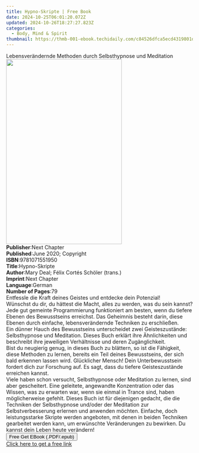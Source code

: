 ```yaml
---
title: Hypno-Skripte | Free Book
date: 2024-10-25T06:01:20.072Z
updated: 2024-10-26T18:27:27.823Z
categories:
  - Body, Mind & Spirit
thumbnail: https://thmb-001-ebook.techidaily.com/c84526dfca5ecd4319801d417569be5006641f4821591c41a43b5e20e9c75b3d.jpg
---
```

<main id="book-container">
  <div class="flex flex-col">
    <div class="book-brief flex-1 py-6 px-4 sm:p-6 md:py-10 md:px-8">
      <!-- brief-->
      <div class="book-brief-main">
        Lebensverändernde Methoden durch Selbsthypnose und Meditation
      </div>
    </div>
    <div
      class="book-meta-info flex-1 grid gap-4 col-start-1 col-end-3 row-start-1 sm:mb-6 sm:grid-cols-4 lg:gap-6 lg:col-start-2 lg:row-end-6 lg:row-span-6 lg:mb-0"
    >
      <div
        class="book-meta-info-left place-content-center mt-4 p-4 text-sm leading-6 col-start-2 col-span-2 dark:text-slate-400"
      >
        <img
          class="w-full h-500 object-cover rounded-lg sm:h-255 sm:col-span-2 lg:col-span-full"
          src="https://img-001-ebook.techidaily.com/bffc08c3cded06789a40c704ef7206b0a259bffeb27447c5ea9c6c7adedf29b2.jpg"
          alt=""
          width="312"
          height="500"
        />
      </div>
      <div
        class="book-meta-info-right mt-2 col-start-1 row-start-2 col-span-3 self-center"
      >
        <!-- meta data  -->
        <div class="flex flex-col px-4 md:px-8">
          <div class="flex-1">
            <strong>Publisher</strong>:<span class="px-2">Next Chapter</span>
          </div>
          <div class="flex-1">
            <strong>Published</strong>:<span class="px-2"
              >June 2020; Copyright</span
            >
          </div>
          <div class="flex-1">
            <strong>ISBN</strong>:<span class="px-2">9781071551950</span>
          </div>
          <div class="flex-1">
            <strong>Title</strong>:<span class="px-2">Hypno-Skripte</span>
          </div>
          <div class="flex-1">
            <strong>Author</strong>:<span class="px-2"
              >Mary Deal; Félix Cortés Schöler (trans.)</span
            >
          </div>
          <div class="flex-1">
            <strong>Imprint</strong>:<span class="px-2">Next Chapter</span>
          </div>
          <div class="flex-1">
            <strong>Language</strong>:<span class="px-2">German</span>
          </div>
          <div class="flex-1">
            <strong>Number of Pages</strong>:<span class="px-2">79</span>
          </div>
        </div>
      </div>
    </div>
    <div class="book-description flex-1 py-6 px-4 sm:p-6 md:py-10 md:px-8">
      <div class="book-description-main">
        <div accordion-content="" id="description">
          Entfessle die Kraft deines Geistes und entdecke dein Potenzial!<br />Wünschst
          du dir, du hättest die Macht, alles zu werden, was du sein kannst?
          Jede gut gemeinte Programmierung funktioniert am besten, wenn du
          tiefere Ebenen des Bewusstseins erreichst. Das Geheimnis besteht
          darin, diese Ebenen durch einfache, lebensverändernde Techniken zu
          erschließen.<br />Ein dünner Hauch des Bewusstseins unterscheidet zwei
          Geisteszustände: Selbsthypnose und Meditation. Dieses Buch erklärt
          ihre Ähnlichkeiten und beschreibt ihre jeweiligen Verhältnisse und
          deren Zugänglichkeit.<br />Bist du neugierig genug, in dieses Buch zu
          blättern, so ist die Fähigkeit, diese Methoden zu lernen, bereits ein
          Teil deines Bewusstseins, der sich bald erkennen lassen wird.
          Glücklicher Mensch! Dein Unterbewusstsein fordert dich zur Forschung
          auf. Es sagt, dass du tiefere Geisteszustände erreichen kannst.<br />Viele
          haben schon versucht, Selbsthypnose oder Meditation zu lernen, sind
          aber gescheitert. Eine geleitete, angewandte Konzentration oder das
          Wissen, was zu erwarten war, wenn sie einmal in Trance sind, haben
          möglicherweise gefehlt. Dieses Buch ist für diejenigen gedacht, die
          die Techniken der Selbsthypnose und/oder der Meditation zur
          Selbstverbesserung erlernen und anwenden möchten. Einfache, doch
          leistungsstarke Skripte werden angeboten, mit denen in beiden
          Techniken gearbeitet werden kann, um erwünschte Veränderungen zu
          bewirken. Du kannst dein Leben heute verändern!<br />
        </div>
        <div class="accordion-fader"></div>
      </div>
    </div>
    <div class="book-excerpts flex-1 py-6 px-4 sm:p-6 md:py-10 md:px-8"></div>
    <div
      class="book-about-author flex-1 py-6 px-4 sm:p-6 md:py-10 md:px-8"
    ></div>
    <div class="book-free-get flex-1 py-6 px-4 sm:p-6 md:py-10 md:px-8">
      <button
        id="btn-free-get"
        class="bg-blue-500 hover:bg-blue-700 text-white font-bold py-2 px-4 rounded"
      >
        Free Get EBook (.PDF/.epub)
      </button>
      <div id="countdown-display" class="px-2 text-lg mt-2"></div>
      <a
        id="free-link"
        class="hidden bg-blue-500 hover:bg-blue-700 text-white font-bold py-2 px-4 rounded"
        href="https://www.ebooks.com/en-us/book/210063644/hypno-skripte/mary-deal/"
        target="_blank"
        >Click here to get a free link</a
      >
    </div>
    <script>
      let countdownTime = 0;
      let countdownInterval = null;
      document
        .getElementById('btn-free-get')
        .addEventListener('click', startCountdown);
      function startCountdown() {
        countdownTime = new Date().getTime() + 60000 * 3;
        countdownInterval = setInterval(updateCountdown, 1000);
        document.getElementById('btn-free-get').disabled = true;
        document
          .getElementById('btn-free-get')
          .classList.add('bg-gray-500', 'cursor-not-allowed');
      }
      function updateCountdown() {
        let currentTime = new Date().getTime();
        let timeLeft = countdownTime - currentTime;
        let secondsLeft = Math.floor(timeLeft / 1000);
        document.getElementById('countdown-display').innerHTML =
          `Remaining time: ${secondsLeft} seconds.`;
        if (secondsLeft <= 0) {
          clearInterval(countdownInterval);
          document.getElementById('btn-free-get').classList.add('hidden');
          document.getElementById('free-link').classList.remove('hidden');
          document.getElementById('countdown-display').innerHTML = '';
        }
      }
    </script>
  </div>
</main>

<ins class="adsbygoogle"
      style="display:block"
      data-ad-client="ca-pub-7571918770474297"
      data-ad-slot="8358498916"
      data-ad-format="auto"
      data-full-width-responsive="true"></ins>
    